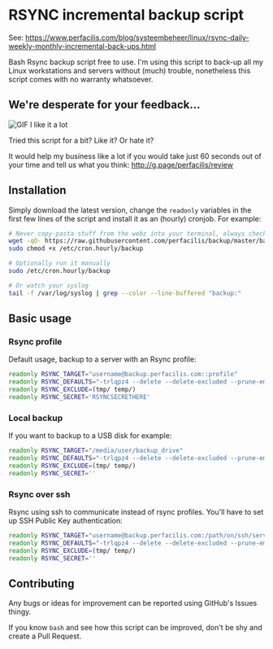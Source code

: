 # RSYNC incremental backup script

See: https://www.perfacilis.com/blog/systeembeheer/linux/rsync-daily-weekly-monthly-incremental-back-ups.html

Bash Rsync backup script free to use. I'm using this script to back-up all my 
Linux workstations and servers without (much) trouble, nonetheless this script 
comes with no warranty whatsoever.

## We're desperate for your feedback...

![GIF I like it a lot](https://i.imgflip.com/lo6p.gif)

Tried this script for a bit? Like it? Or hate it?

It would help my business like a lot if you would take just 60 seconds out of 
your time and tell us what you think:
http://g.page/perfacilis/review

## Installation

Simply download the latest version, change the `readonly` variables in the first 
few lines of the script and install it as an (hourly) cronjob. For example:

```bash
# Never copy-pasta stuff from the webz into your terminal, always check first!
wget -qO- https://raw.githubusercontent.com/perfacilis/backup/master/backup | sudo tee /etc/cron.hourly/backup
sudo chmod +x /etc/cron.hourly/backup

# Optionally run it manually
sudo /etc/cron.hourly/backup

# Or watch your syslog
tail -f /var/log/syslog | grep --color --line-buffered "backup:"
```

## Basic usage

### Rsync profile

Default usage, backup to a server with an Rsync profile:

```bash
readonly RSYNC_TARGET="username@backup.perfacilis.com::profile"
readonly RSYNC_DEFAULTS="-trlqpz4 --delete --delete-excluded --prune-empty-dirs"
readonly RSYNC_EXCLUDE=(tmp/ temp/)
readonly RSYNC_SECRET='RSYNCSECRETHERE'
```

### Local backup

If you want to backup to a USB disk for example:

```bash
readonly RSYNC_TARGET="/media/user/backup_drive"
readonly RSYNC_DEFAULTS="-trlqpz4 --delete --delete-excluded --prune-empty-dirs"
readonly RSYNC_EXCLUDE=(tmp/ temp/)
readonly RSYNC_SECRET=''
```

### Rsync over ssh

Rsync using ssh to communicate instead of rsync profiles.
You'll have to set up SSH Public Key authentication:

```bash
readonly RSYNC_TARGET="username@backup.perfacilis.com:/path/on/ssh/server"
readonly RSYNC_DEFAULTS="-trlqpz4 --delete --delete-excluded --prune-empty-dirs -e 'ssh'"
readonly RSYNC_EXCLUDE=(tmp/ temp/)
readonly RSYNC_SECRET=''
```

## Contributing

Any bugs or ideas for improvement can be reported using GitHub's Issues thingy.

If you know `bash` and see how this script can be improved, don't be shy and 
create a Pull Request.